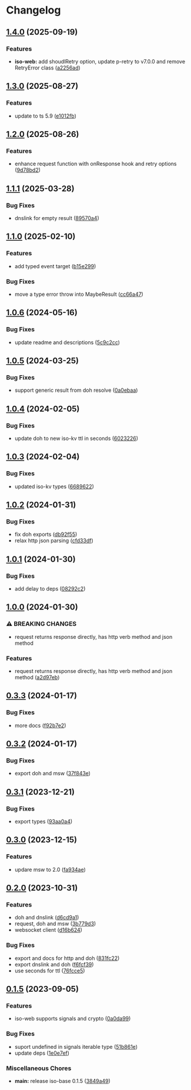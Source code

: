 # Changelog

## [1.4.0](https://github.com/hugomrdias/iso-repo/compare/iso-web-v1.3.0...iso-web-v1.4.0) (2025-09-19)


### Features

* **iso-web:** add shoudlRetry option, update p-retry to v7.0.0 and remove RetryError class ([a2256ad](https://github.com/hugomrdias/iso-repo/commit/a2256ad76302fd681cd634b410c238fa47ceac99))

## [1.3.0](https://github.com/hugomrdias/iso-repo/compare/iso-web-v1.2.0...iso-web-v1.3.0) (2025-08-27)


### Features

* update to ts 5.9 ([e1012fb](https://github.com/hugomrdias/iso-repo/commit/e1012fb008ae79d921c36df9e5faae4131fdfd93))

## [1.2.0](https://github.com/hugomrdias/iso-repo/compare/iso-web-v1.1.1...iso-web-v1.2.0) (2025-08-26)


### Features

* enhance request function with onResponse hook and retry options ([9d78bd2](https://github.com/hugomrdias/iso-repo/commit/9d78bd2c3deb60d6bc2b47e03b2a1fc61650e7a1))

## [1.1.1](https://github.com/hugomrdias/iso-repo/compare/iso-web-v1.1.0...iso-web-v1.1.1) (2025-03-28)


### Bug Fixes

* dnslink for empty result ([89570a4](https://github.com/hugomrdias/iso-repo/commit/89570a4f79d874b24628251e81366a7ac22d58bd))

## [1.1.0](https://github.com/hugomrdias/iso-repo/compare/iso-web-v1.0.6...iso-web-v1.1.0) (2025-02-10)


### Features

* add typed event target ([b15e299](https://github.com/hugomrdias/iso-repo/commit/b15e2996f89f163e137083d8a55ff84783f2e217))


### Bug Fixes

* move a type error throw into MaybeResult ([cc66a47](https://github.com/hugomrdias/iso-repo/commit/cc66a4771316edf2be46ee12f31702d52c0afff8))

## [1.0.6](https://github.com/hugomrdias/iso-repo/compare/iso-web-v1.0.5...iso-web-v1.0.6) (2024-05-16)


### Bug Fixes

* update readme and descriptions ([5c9c2cc](https://github.com/hugomrdias/iso-repo/commit/5c9c2cca303efa513be94a45ff10e5e5b9ea4a06))

## [1.0.5](https://github.com/hugomrdias/iso-repo/compare/iso-web-v1.0.4...iso-web-v1.0.5) (2024-03-25)


### Bug Fixes

* support generic result from doh resolve ([0a0ebaa](https://github.com/hugomrdias/iso-repo/commit/0a0ebaaa15637c3daec7c2dec9b789c4ccd17f15))

## [1.0.4](https://github.com/hugomrdias/iso-repo/compare/iso-web-v1.0.3...iso-web-v1.0.4) (2024-02-05)


### Bug Fixes

* update doh to new iso-kv ttl in seconds ([6023226](https://github.com/hugomrdias/iso-repo/commit/6023226bfe6d27a299defe65b3e87c99831436f0))

## [1.0.3](https://github.com/hugomrdias/iso-repo/compare/iso-web-v1.0.2...iso-web-v1.0.3) (2024-02-04)


### Bug Fixes

* updated iso-kv types ([6689622](https://github.com/hugomrdias/iso-repo/commit/66896222f01c81c2d7eebc973c307deba53272a4))

## [1.0.2](https://github.com/hugomrdias/iso-repo/compare/iso-web-v1.0.1...iso-web-v1.0.2) (2024-01-31)


### Bug Fixes

* fix doh exports ([db92f55](https://github.com/hugomrdias/iso-repo/commit/db92f55ac4d3f387f641d6a72eb63f74755fa6dc))
* relax http json parsing ([cfd33df](https://github.com/hugomrdias/iso-repo/commit/cfd33df20a50a9c5d3f922a64b2d65074fe7155c))

## [1.0.1](https://github.com/hugomrdias/iso-repo/compare/iso-web-v1.0.0...iso-web-v1.0.1) (2024-01-30)


### Bug Fixes

* add delay to deps ([08292c2](https://github.com/hugomrdias/iso-repo/commit/08292c2867af32cc8afc40cf19ed2fa9a42a88c3))

## [1.0.0](https://github.com/hugomrdias/iso-repo/compare/iso-web-v0.3.3...iso-web-v1.0.0) (2024-01-30)


### ⚠ BREAKING CHANGES

* request returns response directly, has http verb method and json method

### Features

* request returns response directly, has http verb method and json method ([a2d97eb](https://github.com/hugomrdias/iso-repo/commit/a2d97ebc6b35d40e3aaf716c2ff48bb1b5738b51))

## [0.3.3](https://github.com/hugomrdias/iso-repo/compare/iso-web-v0.3.2...iso-web-v0.3.3) (2024-01-17)


### Bug Fixes

* more docs ([f92b7e2](https://github.com/hugomrdias/iso-repo/commit/f92b7e26fac5e2594b6ce32797c2a33a0d66f024))

## [0.3.2](https://github.com/hugomrdias/iso-repo/compare/iso-web-v0.3.1...iso-web-v0.3.2) (2024-01-17)


### Bug Fixes

* export doh and msw ([37f843e](https://github.com/hugomrdias/iso-repo/commit/37f843ec6750af4609044af4790bce7861b11bae))

## [0.3.1](https://github.com/hugomrdias/iso-repo/compare/iso-web-v0.3.0...iso-web-v0.3.1) (2023-12-21)


### Bug Fixes

* export types ([93aa0a4](https://github.com/hugomrdias/iso-repo/commit/93aa0a409493bb01fc15b981a19822b416785dc6))

## [0.3.0](https://github.com/hugomrdias/iso-repo/compare/iso-web-v0.2.0...iso-web-v0.3.0) (2023-12-15)


### Features

* updare msw to 2.0 ([fa934ae](https://github.com/hugomrdias/iso-repo/commit/fa934ae9d4d1f81dc74f15ada04dbe3621b38be4))

## [0.2.0](https://github.com/hugomrdias/iso-repo/compare/iso-web-v0.1.5...iso-web-v0.2.0) (2023-10-31)


### Features

* doh and dnslink ([d6cd9a1](https://github.com/hugomrdias/iso-repo/commit/d6cd9a1fa3fe160114fdb8904f0b2d6655b751a0))
* request, doh and msw ([3b779d3](https://github.com/hugomrdias/iso-repo/commit/3b779d3dd105f0bf6de6a5b454eea83078046f52))
* websocket client ([d16b624](https://github.com/hugomrdias/iso-repo/commit/d16b624a5d1b560e2756816f9b298ed2ac067b59))


### Bug Fixes

* export and docs for http and doh ([831fc22](https://github.com/hugomrdias/iso-repo/commit/831fc227304474b784e34c75f83de40a7d7ed758))
* export dnslink and doh ([f6fcf39](https://github.com/hugomrdias/iso-repo/commit/f6fcf3905dfd9b65c4b3b1983e0ac5d1230b161f))
* use seconds for ttl ([76fcce5](https://github.com/hugomrdias/iso-repo/commit/76fcce5643bfa2f53c7cc0fa90770d7437f60b4d))

## [0.1.5](https://github.com/hugomrdias/iso-repo/compare/iso-web-v0.0.1...iso-web-v0.1.5) (2023-09-05)


### Features

* iso-web supports signals and crypto ([0a0da99](https://github.com/hugomrdias/iso-repo/commit/0a0da99c4eb59325fc65329fccab345c6777300e))


### Bug Fixes

* suport undefined in signals iterable type ([51b861e](https://github.com/hugomrdias/iso-repo/commit/51b861e0478a0b84a89e9cead03c263839718bca))
* update deps ([1e0e7ef](https://github.com/hugomrdias/iso-repo/commit/1e0e7ef49e0d48719672129d8aff5c4ddd225ad8))


### Miscellaneous Chores

* **main:** release iso-base 0.1.5 ([3849a49](https://github.com/hugomrdias/iso-repo/commit/3849a49eb867fbdaf3ed95173144b448d4a42f4c))
